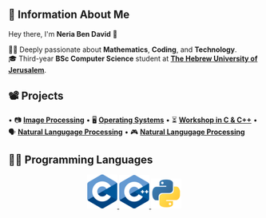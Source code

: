 ## 🙇 Information About Me 

Hey there, I'm **Neria Ben David** 👋  


👨‍🔬 Deeply passionate about **Mathematics**, **Coding**, and **Technology**.   
🎓 Third-year **BSc Computer Science** student at **[The Hebrew University of Jerusalem](https://en.huji.ac.il/)**.
##

## 📽️ Projects  
• 📷 [**Image Processing**](https://github.com/neriabd/ImageProcessing)  • 🖥️ [**Operating Systems**](https://github.com/neriabd/OperatingSystems) • ⏳ [**Workshop in C & C++**](https://github.com/neriabd/Workshop-C-CPP)
• 🗣️ [**Natural Langugage Processing**](https://github.com/neriabd/Natural-Language-Processing) • 🎮 [**Natural Langugage Processing**](https://github.com/neriabd/Nand2Tetris)
##
## 👨‍💻 Programming Languages


<p align="center">
  <a href="https://en.wikipedia.org/wiki/C_(programming_language)" style="display: inline;">
    <img src="logos/c.png" alt="C Icon">
  </a>
  <a href="https://en.wikipedia.org/wiki/C%2B%2B" style="display: inline;">
    <img src="logos/cpp.png" alt="CPP Icon">
  </a>
  <a href="https://www.python.org" style="display: inline;">
    <img src="logos/python.png" alt="Python Icon">
  </a>
</p>

<!--
**neriabd/neriabd** is a ✨ _special_ ✨ repository because its `README.md` (this file) appears on your GitHub profile.

Here are some ideas to get you started:

- 🔭 I’m currently working on ...
- 🌱 I’m currently learning ...
- 👯 I’m looking to collaborate on ...
- 🤔 I’m looking for help with ...
- 💬 Ask me about ...
- 📫 How to reach me: ...
- 😄 Pronouns: ...
- ⚡ Fun fact: ...

[![C Icon](logos/c.png)](https://en.wikipedia.org/wiki/C_(programming_language))
[![CPP Icon](logos/cpp.png)](https://en.wikipedia.org/wiki/C%2B%2B)
[![Python Icon](logos/python.png)](https://www.python.org)
-->
